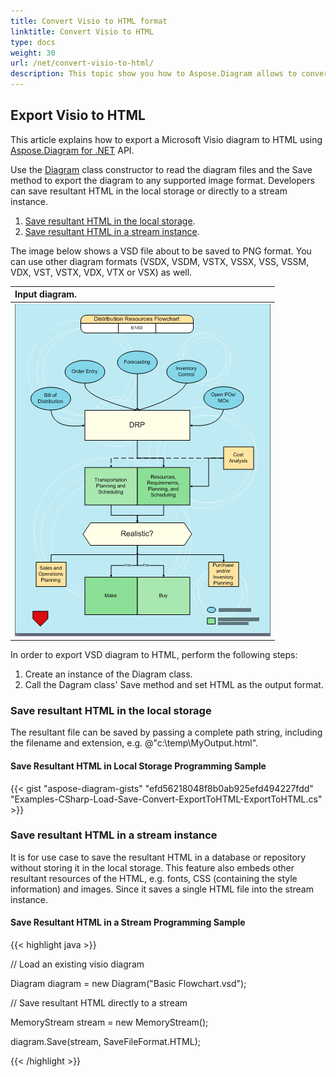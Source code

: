 ```yaml
---
title: Convert Visio to HTML format 
linktitle: Convert Visio to HTML
type: docs
weight: 30
url: /net/convert-visio-to-html/
description: This topic show you how to Aspose.Diagram allows to convert Visio to html formats. Convert VSD, VSS, VDW, VST, VSDX, VSSX, VSTX, VSDM, VSTM,VSSM to html with a few lines of code.
---
```


## **Export Visio to HTML**
This article explains how to export a Microsoft Visio diagram to HTML using [Aspose.Diagram for .NET](https://products.aspose.com/diagram/net/) API.

Use the [Diagram](http://www.aspose.com/api/net/diagram/aspose.diagram/diagram) class constructor to read the diagram files and the Save method to export the diagram to any supported image format. Developers can save resultant HTML in the local storage or directly to a stream instance.

1. [Save resultant HTML in the local storage](/diagram/net/how-to-convert-a-visio-diagram/).
1. [Save resultant HTML in a stream instance](/diagram/net/how-to-convert-a-visio-diagram/).

The image below shows a VSD file about to be saved to PNG format. You can use other diagram formats (VSDX, VSDM, VSTX, VSSX, VSS, VSSM, VDX, VST, VSTX, VDX, VTX or VSX) as well.

|**Input diagram.**|
| :- |
|![todo:image_alt_text](how-to-convert-a-visio-diagram_6.png)|
In order to export VSD diagram to HTML, perform the following steps:

1. Create an instance of the Diagram class.
1. Call the Dagram class' Save method and set HTML as the output format.
### **Save resultant HTML in the local storage**
The resultant file can be saved by passing a complete path string, including the filename and extension, e.g. @"c:\temp\MyOutput.html".
#### **Save Resultant HTML in Local Storage Programming Sample**
{{< gist "aspose-diagram-gists" "efd56218048f8b0ab925efd494227fdd" "Examples-CSharp-Load-Save-Convert-ExportToHTML-ExportToHTML.cs" >}}



### **Save resultant HTML in a stream instance**
It is for use case to save the resultant HTML in a database or repository without storing it in the local storage. This feature also embeds other resultant resources of the HTML, e.g. fonts, CSS (containing the style information) and images. Since it saves a single HTML file into the stream instance.
#### **Save Resultant HTML in a Stream Programming Sample**
{{< highlight java >}}

 // Load an existing visio diagram

Diagram diagram = new Diagram("Basic Flowchart.vsd");

// Save resultant HTML directly to a stream

MemoryStream stream = new MemoryStream();

diagram.Save(stream, SaveFileFormat.HTML);



{{< /highlight >}}
